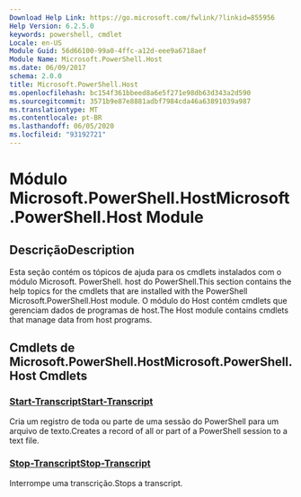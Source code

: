 ```yaml
---
Download Help Link: https://go.microsoft.com/fwlink/?linkid=855956
Help Version: 6.2.5.0
keywords: powershell, cmdlet
Locale: en-US
Module Guid: 56d66100-99a0-4ffc-a12d-eee9a6718aef
Module Name: Microsoft.PowerShell.Host
ms.date: 06/09/2017
schema: 2.0.0
title: Microsoft.PowerShell.Host
ms.openlocfilehash: bc154f361bbeed8a6e5f271e98db63d343a2d590
ms.sourcegitcommit: 3571b9e87e8881adbf7984cda46a63891039a987
ms.translationtype: MT
ms.contentlocale: pt-BR
ms.lasthandoff: 06/05/2020
ms.locfileid: "93192721"
---
```

# <span data-ttu-id="11aeb-103">Módulo Microsoft.PowerShell.Host</span><span class="sxs-lookup"><span data-stu-id="11aeb-103">Microsoft.PowerShell.Host Module</span></span>

## <span data-ttu-id="11aeb-104">Descrição</span><span class="sxs-lookup"><span data-stu-id="11aeb-104">Description</span></span>

<span data-ttu-id="11aeb-105">Esta seção contém os tópicos de ajuda para os cmdlets instalados com o módulo Microsoft. PowerShell. host do PowerShell.</span><span class="sxs-lookup"><span data-stu-id="11aeb-105">This section contains the help topics for the cmdlets that are installed with the PowerShell Microsoft.PowerShell.Host module.</span></span> <span data-ttu-id="11aeb-106">O módulo do Host contém cmdlets que gerenciam dados de programas de host.</span><span class="sxs-lookup"><span data-stu-id="11aeb-106">The Host module contains cmdlets that manage data from host programs.</span></span>

## <span data-ttu-id="11aeb-107">Cmdlets de Microsoft.PowerShell.Host</span><span class="sxs-lookup"><span data-stu-id="11aeb-107">Microsoft.PowerShell.Host Cmdlets</span></span>

### [<span data-ttu-id="11aeb-108">Start-Transcript</span><span class="sxs-lookup"><span data-stu-id="11aeb-108">Start-Transcript</span></span>](Start-Transcript.md)
<span data-ttu-id="11aeb-109">Cria um registro de toda ou parte de uma sessão do PowerShell para um arquivo de texto.</span><span class="sxs-lookup"><span data-stu-id="11aeb-109">Creates a record of all or part of a PowerShell session to a text file.</span></span>

### [<span data-ttu-id="11aeb-110">Stop-Transcript</span><span class="sxs-lookup"><span data-stu-id="11aeb-110">Stop-Transcript</span></span>](Stop-Transcript.md)
<span data-ttu-id="11aeb-111">Interrompe uma transcrição.</span><span class="sxs-lookup"><span data-stu-id="11aeb-111">Stops a transcript.</span></span>
